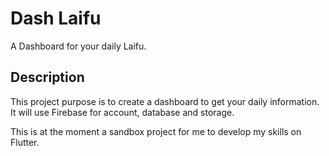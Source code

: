 # Dash Laifu

A Dashboard for your daily Laifu.

## Description

This project purpose is to create a dashboard to get your daily information.
It will use Firebase for account, database and storage.

This is at the moment a sandbox project for me to develop my skills on Flutter.

